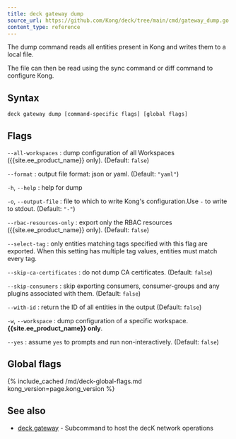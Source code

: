 ```yaml
---
title: deck gateway dump
source_url: https://github.com/Kong/deck/tree/main/cmd/gateway_dump.go
content_type: reference
---
```


The dump command reads all entities present in Kong
and writes them to a local file.

The file can then be read using the sync command or diff command to
configure Kong.

## Syntax

```
deck gateway dump [command-specific flags] [global flags]
```

## Flags

`--all-workspaces`
:  dump configuration of all Workspaces ({{site.ee_product_name}} only). (Default: `false`)

`--format`
:  output file format: json or yaml. (Default: `"yaml"`)

`-h`, `--help`
:  help for dump 

`-o`, `--output-file`
:  file to which to write Kong's configuration.Use `-` to write to stdout. (Default: `"-"`)

`--rbac-resources-only`
:  export only the RBAC resources ({{site.ee_product_name}} only). (Default: `false`)

`--select-tag`
:  only entities matching tags specified with this flag are exported.
When this setting has multiple tag values, entities must match every tag.

`--skip-ca-certificates`
:  do not dump CA certificates. (Default: `false`)

`--skip-consumers`
:  skip exporting consumers, consumer-groups and any plugins associated with them. (Default: `false`)

`--with-id`
:  return the ID of all entities in the output (Default: `false`)

`-w`, `--workspace`
:  dump configuration of a specific workspace. **{{site.ee_product_name}} only**.

`--yes`
:  assume `yes` to prompts and run non-interactively. (Default: `false`)



## Global flags

{% include_cached /md/deck-global-flags.md kong_version=page.kong_version %}

## See also

* [deck gateway](/deck/{{page.kong_version}}/reference/deck_gateway)	 - Subcommand to host the decK network operations

